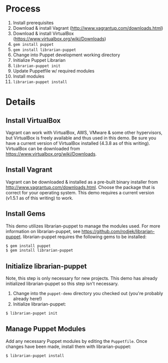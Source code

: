 # Process

1. Install prerequisites
  1. Download & install Vagrant (http://www.vagrantup.com/downloads.html)
  1. Download & install VirtualBox (https://www.virtualbox.org/wiki/Downloads)
  1. `gem install puppet`
  1. `gem install librarian-puppet`
1. Change into Puppet development working directory
1. Initialize Puppet Librarian
  1. `librarian-puppet init`
1. Update Puppetfile w/ required modules
1. Install modules
  1. `librarian-puppet install`

# Details

## Install VirtualBox

Vagrant can work with VirtualBox, AWS, VMware & some other hypervisors, but VirtualBox is freely available and thus used in this demo.  Be sure you have a current version of VirtualBox installed (4.3.8 as of this writing).  VirtualBox can be downloaded from https://www.virtualbox.org/wiki/Downloads.

## Install Vagrant

Vagrant can be downloaded & installed as a pre-built binary installer from
http://www.vagrantup.com/downloads.html.  Choose the package that is correct
for your operating system.  This demo requires a current version (v1.5.1 as of
this writing) to work.

## Install Gems

This demo utilizes librarian-puppet to manage the modules used.  For more
information on librarian-puppet, see https://github.com/rodjek/librarian-puppet.
librarian-puppet requires the following gems to be installed:

  ~~~ sh
  $ gem install puppet
  $ gem install librarian-puppet
  ~~~

## Initialize librarian-puppet

Note, this step is only necessary for new projects.  This demo has already
initialized librarian-puppet so this step isn't necessary.

1. Change into the `puppet-demo` directory you checked out (you're probably already here!)
1. Initialize librarian-puppet:

  ~~~ sh
  $ librarian-puppet init
  ~~~

## Manage Puppet Modules

Add any necessary Puppet modules by editing the `Puppetfile`.  Once changes
have been made, install them with librarian-puppet:

  ~~~ sh
  $ librarian-puppet install
  ~~~
